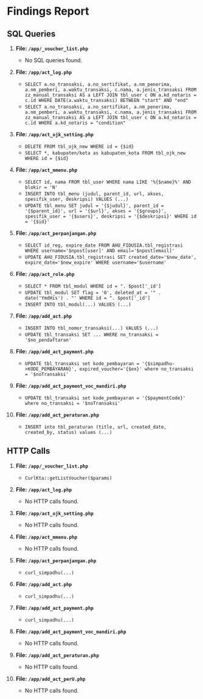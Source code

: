 # Findings Report

## SQL Queries

1. **File: `/app/_voucher_list.php`**
   - No SQL queries found.

2. **File: `/app/act_log.php`**
   - `SELECT a.no_transaksi, a.no_sertifikat, a.nm_penerima, a.nm_pemberi, a.waktu_transaksi, c.nama, a.jenis_transaksi FROM zz_manual_transaksi AS a LEFT JOIN tbl_user c ON a.kd_notaris = c.id WHERE DATE(a.waktu_transaksi) BETWEEN "start" AND "end"`
   - `SELECT a.no_transaksi, a.no_sertifikat, a.nm_penerima, a.nm_pemberi, a.waktu_transaksi, c.nama, a.jenis_transaksi FROM zz_manual_transaksi AS a LEFT JOIN tbl_user c ON a.kd_notaris = c.id WHERE a.kd_notaris = "condition"`

3. **File: `/app/act_ojk_setting.php`**
   - `DELETE FROM tbl_ojk_new WHERE id = {$id}`
   - `SELECT *, kabupaten/kota as kabupaten_kota FROM tbl_ojk_new WHERE id = {$id}`

4. **File: `/app/act_mmenu.php`**
   - `SELECT id, nama FROM tbl_user WHERE nama LIKE '%{$name}%' AND blokir = 'N'`
   - `INSERT INTO tbl_menu (judul, parent_id, url, akses, spesifik_user, deskripsi) VALUES (...)`
   - `UPDATE tbl_menu SET judul = '{$judul}', parent_id = '{$parent_id}', url = '{$url}', akses = '{$groups}', spesifik_user = '{$users}', deskripsi = '{$deskripsi}' WHERE id = '{$id}'`

5. **File: `/app/act_perpanjangan.php`**
   - `SELECT id_reg, expire_date FROM AHU_FIDUSIA.tbl_registrasi WHERE username='$npost[user]' AND email='$npost[email]'`
   - `UPDATE AHU_FIDUSIA.tbl_registrasi SET created_date='$new_date', expire_date='$new_expire' WHERE username='$username'`

6. **File: `/app/act_role.php`**
   - `SELECT * FROM tbl_modul WHERE id = ". $post['_id']`
   - `UPDATE tbl_modul SET flag = '0', deleted_at = '" . date('YmdHis') . "' WHERE id = ". $post['_id']`
   - `INSERT INTO tbl_modul(...) VALUES (...)`

7. **File: `/app/add_act.php`**
   - `INSERT INTO tbl_nomor_transaksi(...) VALUES (...)`
   - `UPDATE tbl_transaksi SET ... WHERE no_transaksi = '$no_pendaftaran'`

8. **File: `/app/add_act_payment.php`**
   - `UPDATE tbl_transaksi set kode_pembayaran = '{$simpadhu->KODE_PEMBAYARAN}', expired_voucher='{$ex}' where no_transaksi = '$noTransaksi'`

9. **File: `/app/add_act_payment_voc_mandiri.php`**
   - `UPDATE tbl_transaksi set kode_pembayaran = '{$paymentCode}' where no_transaksi = '$noTransaksi'`

10. **File: `/app/add_act_peraturan.php`**
    - `INSERT into tbl_peraturan (title, url, created_date, created_by, status) values (...)`

## HTTP Calls

1. **File: `/app/_voucher_list.php`**
   - `CurlKta::getListVoucher($params)`

2. **File: `/app/act_log.php`**
   - No HTTP calls found.

3. **File: `/app/act_ojk_setting.php`**
   - No HTTP calls found.

4. **File: `/app/act_mmenu.php`**
   - No HTTP calls found.

5. **File: `/app/act_perpanjangan.php`**
   - `curl_simpadhu(...)`

6. **File: `/app/add_act.php`**
   - `curl_simpadhu(...)`

7. **File: `/app/add_act_payment.php`**
   - `curl_simpadhu(...)`

8. **File: `/app/add_act_payment_voc_mandiri.php`**
   - No HTTP calls found.

9. **File: `/app/add_act_peraturan.php`**
   - No HTTP calls found.

10. **File: `/app/add_act_perU.php`**
    - No HTTP calls found.
